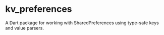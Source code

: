 # kv_preferences
A Dart package for working with SharedPreferences using type-safe keys and value parsers.
